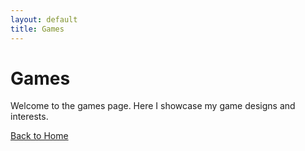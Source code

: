 ```yaml
---
layout: default
title: Games
---
```


# Games
Welcome to the games page. Here I showcase my game designs and interests.

[Back to Home](../index.md)
